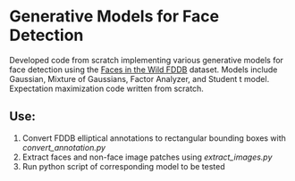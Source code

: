 # Generative Models for Face Detection

Developed code from scratch implementing various generative models for 
face detection using the [Faces in the Wild FDDB](http://vis-www.cs.umass.edu/fddb/) dataset. Models include 
Gaussian, Mixture of Gaussians, Factor Analyzer, and Student t model. 
Expectation maximization code written from scratch. 

## Use:
1. Convert FDDB elliptical annotations to rectangular bounding boxes with _convert\_annotation.py_
2. Extract faces and non-face image patches using _extract\_images.py_
3. Run python script of corresponding model to be tested
